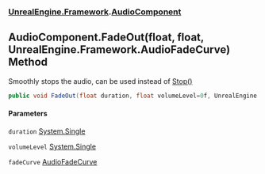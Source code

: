 ### [UnrealEngine.Framework](./UnrealEngine-Framework.md 'UnrealEngine.Framework').[AudioComponent](./UnrealEngine-Framework-AudioComponent.md 'UnrealEngine.Framework.AudioComponent')
## AudioComponent.FadeOut(float, float, UnrealEngine.Framework.AudioFadeCurve) Method
Smoothly stops the audio, can be used instead of [Stop()](./UnrealEngine-Framework-AudioComponent-Stop().md 'UnrealEngine.Framework.AudioComponent.Stop()')  
```csharp
public void FadeOut(float duration, float volumeLevel=0f, UnrealEngine.Framework.AudioFadeCurve fadeCurve=UnrealEngine.Framework.AudioFadeCurve.Linear);
```
#### Parameters
<a name='UnrealEngine-Framework-AudioComponent-FadeOut(float_float_UnrealEngine-Framework-AudioFadeCurve)-duration'></a>
`duration` [System.Single](https://docs.microsoft.com/en-us/dotnet/api/System.Single 'System.Single')  
  
  
<a name='UnrealEngine-Framework-AudioComponent-FadeOut(float_float_UnrealEngine-Framework-AudioFadeCurve)-volumeLevel'></a>
`volumeLevel` [System.Single](https://docs.microsoft.com/en-us/dotnet/api/System.Single 'System.Single')  
  
  
<a name='UnrealEngine-Framework-AudioComponent-FadeOut(float_float_UnrealEngine-Framework-AudioFadeCurve)-fadeCurve'></a>
`fadeCurve` [AudioFadeCurve](./UnrealEngine-Framework-AudioFadeCurve.md 'UnrealEngine.Framework.AudioFadeCurve')  
  
  
